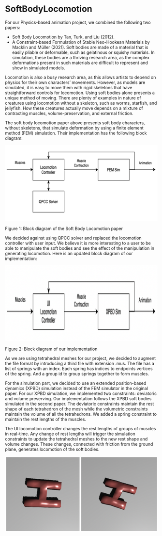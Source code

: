 # SoftBodyLocomotion
For our Physics-based animation project, we combined the following two papers:
 - Soft Body Locomotion by Tan, Turk, and Liu (2012).
 - A Constraint-based Formulation of Stable Neo-Hookean Materials by Macklin and Müller (2021).
Soft bodies are made of a material that is easily pliable or deformable, such as gelatinous or squishy materials. In simulation, these bodies are a thriving research area, as the complex deformations present in such materials are difficult to represent and show in simulated models.

Locomotion is also a busy research area, as this allows artists to depend on physics for their own characters’ movements. However, as models are simulated, it is easy to move them with rigid skeletons that have straightforward controls for locomotion. Using soft bodies alone presents a unique method of moving. There are plenty of examples in nature of creatures using locomotion without a skeleton, such as worms, starfish, and jellyfish. How these creatures actually move depends on a mixture of contracting muscles, volume-preservation, and external friction.

The soft body locomotion paper above presents soft body characters, without skeletons, that simulate deformation by using a finite element method (FEM) simulation. Their implementation has the following block diagram:

<img src="https://github.com/nishita96/SoftBodyLocomotion/blob/main/fig1.png" width="700" height="250">

Figure 1: Block diagram of the Soft Body Locomotion paper

We decided against using QPCC solver and replaced the locomotion controller with user input. We believe it is more interesting to a user to be able to manipulate the soft bodies and see the effect of the manipulation in generating locomotion. Here is an updated block diagram of our implementation:

<img src="https://github.com/nishita96/SoftBodyLocomotion/blob/main/fig2.png" width="700" height="250">

Figure 2: Block diagram of our implementation

As we are using tetrahedral meshes for our project, we decided to augment the file format by introducing a third file with extension .mus. The file has a list of springs with an index. Each spring has indices to endpoints vertices of the spring. And a group id to group springs together to form muscles.

For the simulation part, we decided to use an extended position-based dynamics (XPBD) simulation instead of the FEM simulator in the original paper. For our XPBD simulation, we implemented two constraints: deviatoric and volume preserving. Our  implementation follows the XPBD soft bodies simulated in the second paper. The deviatoric constraints maintain the rest shape of each tetrahedron of the mesh while the volumetric constraints maintain the volume of all the tetrahedrons. We added a spring constraint to maintain the rest lengths of the muscles. 

The UI locomotion controller changes the rest lengths of groups of muscles in real-time. Any change of rest lengths will trigger the simulation constraints to update the tetrahedral meshes to the new rest shape and volume changes. These changes, connected with friction from the ground plane, generates locomotion of the soft bodies.

<img src="https://github.com/nishita96/SoftBodyLocomotion/blob/main/fig3.png" width="700" height="250">

